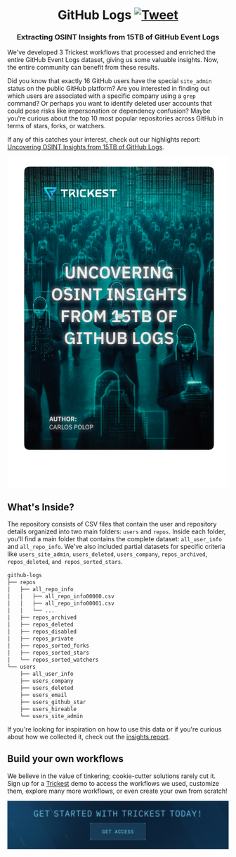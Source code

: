 <h1 align="center">GitHub Logs <a href="https://twitter.com/intent/tweet?text=GitHub%20Logs%20-%20Extracting%20OSINT%20Insights%20from%2015TB%20of%20GitHub%20Event%20Logs%0A%0Ahttps%3A%2F%2Fgithub.com%2Ftrickest%2Fgithub-logs"><img src="https://img.shields.io/badge/Tweet--lightgrey?logo=twitter&style=social" alt="Tweet" height="20"/></a></h1>
<h3 align="center">Extracting OSINT Insights from 15TB of GitHub Event Logs</h3>

We've developed 3 Trickest workflows that processed and enriched the entire GitHub Event Logs dataset, giving us some valuable insights. Now, the entire community can benefit from these results.

Did you know that exactly 16 GitHub users have the special `site_admin` status on the public GitHub platform? Are you interested in finding out which users are associated with a specific company using a `grep` command? Or perhaps you want to identify deleted user accounts that could pose risks like impersonation or dependency confusion? Maybe you're curious about the top 10 most popular repositories across GitHub in terms of stars, forks, or watchers.

If any of this catches your interest, check out our highlights report: [Uncovering OSINT Insights from 15TB of GitHub Logs](https://trickest.com/reports/uncovering-github-osint-insights/).

<p align="center">
  <a href="https://trickest.com/reports/uncovering-github-osint-insights/"><img align="center" src="images/uncovering-github-osint-insights.png" /></a>
</p>

## What's Inside?
The repository consists of CSV files that contain the user and repository details organized into two main folders: `users` and `repos`. Inside each folder, you'll find a main folder that contains the complete dataset: `all_user_info` and `all_repo_info`. We've also included partial datasets for specific criteria like `users_site_admin`, `users_deleted`, `users_company`, `repos_archived`, `repos_deleted`, `and repos_sorted_stars`.

```
github-logs
├── repos
│   ├── all_repo_info
│   │   ├── all_repo_info00000.csv
│   │   ├── all_repo_info00001.csv
│   │   └── ...
│   ├── repos_archived
│   ├── repos_deleted
│   ├── repos_disabled
│   ├── repos_private
│   ├── repos_sorted_forks
│   ├── repos_sorted_stars
│   └── repos_sorted_watchers
└── users
    ├── all_user_info
    ├── users_company
    ├── users_deleted
    ├── users_email
    ├── users_github_star
    ├── users_hireable
    └── users_site_admin
```

If you're looking for inspiration on how to use this data or if you're curious about how we collected it, check out the [insights report](https://trickest.com/reports/uncovering-github-osint-insights/).

## Build your own workflows
We believe in the value of tinkering; cookie-cutter solutions rarely cut it. Sign up for a [Trickest](https://trickest.com) demo to access the workflows we used, customize them, explore many more workflows, or even create your own from scratch!

[<img src="images/banner.png" />](https://trickest.io/auth/register)
